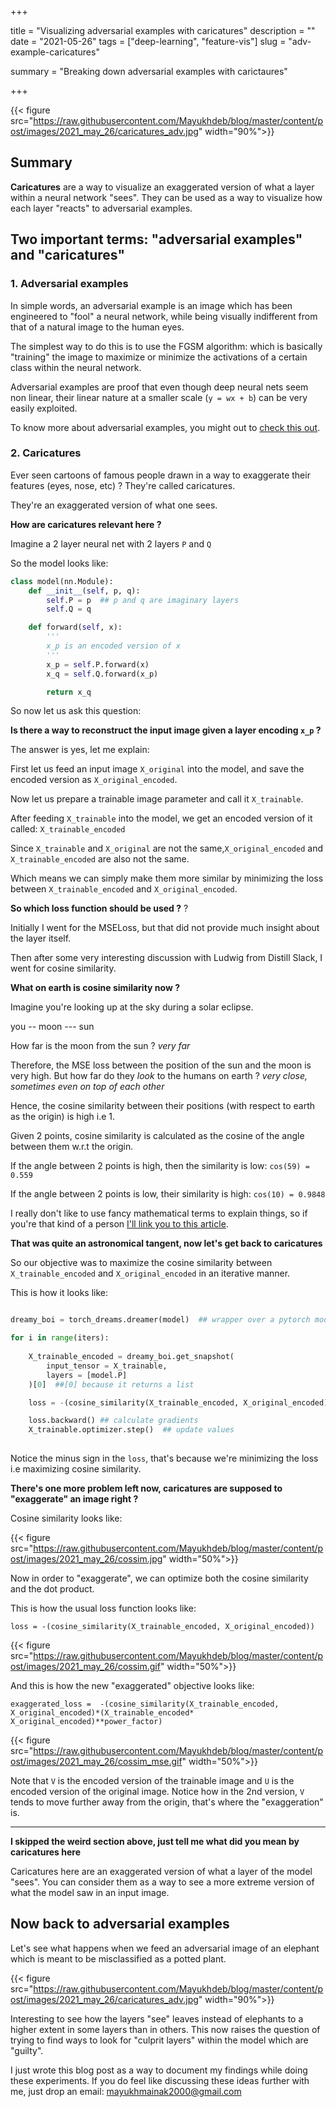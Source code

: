 +++


title = "Visualizing adversarial examples with caricatures"
description = ""
date = "2021-05-26"
tags = ["deep-learning", "feature-vis"]
slug = "adv-example-caricatures"

summary = "Breaking down adversarial examples with carictaures"


+++

{{< figure src="https://raw.githubusercontent.com/Mayukhdeb/blog/master/content/post/images/2021_may_26/caricatures_adv.jpg" width="90%">}}

## Summary

**Caricatures** are a way to visualize an exaggerated version of what a layer within a neural network "sees". They can be used as a way to visualize how each layer "reacts" to adversarial examples.

## Two important terms: "adversarial examples" and "caricatures"

### 1. Adversarial examples

In simple words, an adversarial example is an image which has been engineered to "fool" a neural network, while being visually indifferent from that of a natural image to the human eyes. 

The simplest way to do this is to use the FGSM algorithm: which is basically "training" the image to maximize or minimize the activations of a certain class within the neural network. 

Adversarial examples are proof that even though deep neural nets seem non linear, their linear nature at a smaller scale (`y = wx + b`) can be very easily exploited. 

To know more about adversarial examples, you might out to [check this out](https://www.youtube.com/watch?v=CIfsB_EYsVI&ab_channel=StanfordUniversitySchoolofEngineering).

### 2. Caricatures

Ever seen cartoons of famous people drawn in a way to exaggerate their features (eyes, nose, etc) ? They're called caricatures. 

They're an exaggerated version of what one sees. 

**How are caricatures relevant here ?**

Imagine a 2 layer neural net with 2 layers `P` and `Q`

So the model looks like: 

```python
class model(nn.Module):
    def __init__(self, p, q):
        self.P = p  ## p and q are imaginary layers
        self.Q = q

    def forward(self, x):
        '''
        x_p is an encoded version of x
        '''
        x_p = self.P.forward(x)
        x_q = self.Q.forward(x_p)

        return x_q
```

So now let us ask this question:

**Is there a way to reconstruct the input image given a layer encoding `x_p` ?**

The answer is yes, let me explain: 

First let us feed an input image `X_original` into the model, and save the encoded version as `X_original_encoded`.

Now let us prepare a trainable image parameter and call it `X_trainable`. 

After feeding `X_trainable` into the model, we get an encoded version of it called: `X_trainable_encoded`

Since `X_trainable` and `X_original` are not the same,`X_original_encoded` and  `X_trainable_encoded` are also not the same. 

Which means we can simply make them more similar by minimizing the loss between `X_trainable_encoded` and `X_original_encoded`. 

**So which loss function should be used ?** ?

Initially I went for the MSELoss, but that did not provide much insight about the layer itself. 

Then after some very interesting discussion with Ludwig from Distill Slack, I went for cosine similarity. 

**What on earth is cosine similarity now ?**

Imagine you're looking up at the sky during a solar eclipse. 

you  --  moon  --- sun

How far is the moon from the sun ? *very far*

Therefore, the MSE loss between the position of the sun and the moon is very high. But how far do they *look* to the humans on earth ? *very close, sometimes even on top of each other* 

Hence, the cosine similarity between their positions (with respect to earth as the origin) is high i.e 1. 

Given 2 points, cosine similarity is calculated as the cosine of the angle between them w.r.t the origin.

If the angle between 2 points is high, then the similarity is low: `cos(59) = 0.559`

If the angle between 2 points is low, their similarity is high: `cos(10) = 0.9848`

I really don't like to use fancy mathematical terms to explain things, so if you're that kind of a person [I'll link you to this article](https://deepai.org/machine-learning-glossary-and-terms/cosine-similarity).

**That was quite an astronomical tangent, now let's get back to caricatures**

So our objective was to maximize the cosine similarity between `X_trainable_encoded` and `X_original_encoded` in an iterative manner. 

This is how it looks like:

```python

dreamy_boi = torch_dreams.dreamer(model)  ## wrapper over a pytorch model

for i in range(iters):
    
    X_trainable_encoded = dreamy_boi.get_snapshot(
        input_tensor = X_trainable, 
        layers = [model.P]
    )[0]  ##[0] because it returns a list

    loss = -(cosine_similarity(X_trainable_encoded, X_original_encoded))

    loss.backward() ## calculate gradients 
    X_trainable.optimizer.step()  ## update values
    
```

Notice the minus sign in the `loss`, that's because we're minimizing the loss i.e maximizing cosine similarity. 

**There's one more problem left now, caricatures are supposed to "exaggerate" an image right ?**

Cosine similarity looks like: 

 {{< figure src="https://raw.githubusercontent.com/Mayukhdeb/blog/master/content/post/images/2021_may_26/cossim.jpg" width="50%">}}

 Now in order to "exaggerate", we can optimize both the cosine similarity and the dot product. 
 
This is how the usual loss function looks like: 

```
loss = -(cosine_similarity(X_trainable_encoded, X_original_encoded))
```

 {{< figure src="https://raw.githubusercontent.com/Mayukhdeb/blog/master/content/post/images/2021_may_26/cossim.gif" width="50%">}}


 And this is how the new "exaggerated" objective looks like: 


```
exaggerated_loss =  -(cosine_similarity(X_trainable_encoded, X_original_encoded)*(X_trainable_encoded* X_original_encoded)**power_factor)
```

{{< figure src="https://raw.githubusercontent.com/Mayukhdeb/blog/master/content/post/images/2021_may_26/cossim_mse.gif" width="50%">}}


Note that `V` is the encoded version of the trainable image and `U` is the encoded version of the original image. Notice how in the 2nd version, `V` tends to move further away from the origin, that's where the "exaggeration" is. 

---

**I skipped the weird section above, just tell me what did you mean by caricatures here**

Caricatures here are an exaggerated version of what a layer of the model "sees". You can consider them as a way to see a more extreme version of what the model saw in an input image.

## Now back to adversarial examples

Let's see what happens when we feed an adversarial image of an elephant which is meant to be misclassified as a potted plant. 

{{< figure src="https://raw.githubusercontent.com/Mayukhdeb/blog/master/content/post/images/2021_may_26/caricatures_adv.jpg" width="90%">}}

Interesting to see how the layers "see" leaves instead of elephants to a higher extent in some layers than in others. This now raises the question of trying to find ways to look for "culprit layers" within the model which are "guilty".

I just wrote this blog post as a way to document my findings while doing these experiments. If you do feel like discussing these ideas further with me, just drop an email: [mayukhmainak2000@gmail.com](mailto:mayukhmainak2000@gmail.com)
